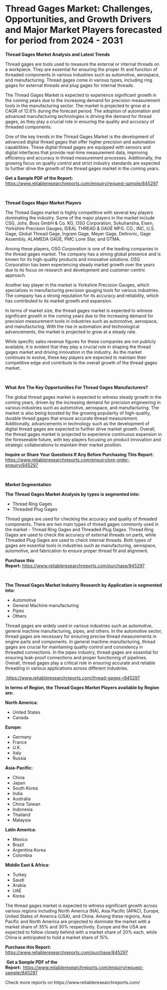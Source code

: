 <p><h1>Thread Gages Market: Challenges, Opportunities, and Growth Drivers and Major Market Players forecasted for period from 2024 - 2031</h1></p><p><strong>Thread Gages Market Analysis and Latest Trends</strong></p>
<p><p>Thread gages are tools used to measure the external or internal threads on a workpiece. They are essential for ensuring the proper fit and function of threaded components in various industries such as automotive, aerospace, and manufacturing. Thread gages come in various types, including ring gages for external threads and plug gages for internal threads.</p><p>The Thread Gages Market is expected to experience significant growth in the coming years due to the increasing demand for precision measurement tools in the manufacturing sector. The market is projected to grow at a CAGR of 12.6% during the forecast period. The adoption of automation and advanced manufacturing technologies is driving the demand for thread gages, as they play a crucial role in ensuring the quality and accuracy of threaded components.</p><p>One of the key trends in the Thread Gages Market is the development of advanced digital thread gages that offer higher precision and automation capabilities. These digital thread gages are equipped with sensors and digital interfaces that provide real-time measurement data, improving efficiency and accuracy in thread measurement processes. Additionally, the growing focus on quality control and strict industry standards are expected to further drive the growth of the thread gages market in the coming years.</p></p>
<p><strong>Get a Sample PDF of the Report:&nbsp;</strong> <a href="https://www.reliableresearchreports.com/enquiry/request-sample/845297">https://www.reliableresearchreports.com/enquiry/request-sample/845297</a></p>
<p>&nbsp;</p>
<p><strong>Thread Gages Major Market Players</strong></p>
<p><p>The Thread Gages market is highly competitive with several key players dominating the industry. Some of the major players in the market include CSG, Johs. Boss GmbH & Co. KG, OSG Corporation, Sokuhansha, Eisen, Yorkshire Precision Gauges, IDEAL THREAD & GAGE MFG. CO., INC, U.S. Gage, Global Thread Gage, Ingram Gage, Meyer Gage, Deltronic, Gage Assembly, ALAMEDA GAGE, PMC Lone Star, and GTMA.</p><p>Among these players, OSG Corporation is one of the leading companies in the thread gages market. The company has a strong global presence and is known for its high-quality products and innovative solutions. OSG Corporation has been experiencing steady market growth over the years due to its focus on research and development and customer-centric approach.</p><p>Another key player in the market is Yorkshire Precision Gauges, which specializes in manufacturing precision gauging tools for various industries. The company has a strong reputation for its accuracy and reliability, which has contributed to its market growth and expansion.</p><p>In terms of market size, the thread gages market is expected to witness significant growth in the coming years due to the increasing demand for precision measurement tools in industries such as automotive, aerospace, and manufacturing. With the rise in automation and technological advancements, the market is projected to grow at a steady rate.</p><p>While specific sales revenue figures for these companies are not publicly available, it is evident that they play a crucial role in shaping the thread gages market and driving innovation in the industry. As the market continues to evolve, these key players are expected to maintain their competitive edge and contribute to the overall growth of the thread gages market.</p></p>
<p>&nbsp;</p>
<p><strong>What Are The Key Opportunities For Thread Gages Manufacturers?</strong></p>
<p><p>The global thread gages market is expected to witness steady growth in the coming years, driven by the increasing demand for precision engineering in various industries such as automotive, aerospace, and manufacturing. The market is also being boosted by the growing popularity of high-quality, durable thread gages that ensure accurate thread measurement. Additionally, advancements in technology such as the development of digital thread gages are expected to further drive market growth. Overall, the thread gages market is projected to experience continuous expansion in the foreseeable future, with key players focusing on product innovation and strategic collaborations to maintain their market position.</p></p>
<p><strong>Inquire or Share Your Questions If Any Before Purchasing This Report:</strong> <a href="https://www.reliableresearchreports.com/enquiry/pre-order-enquiry/845297">https://www.reliableresearchreports.com/enquiry/pre-order-enquiry/845297</a></p>
<p>&nbsp;</p>
<p><strong>Market Segmentation</strong></p>
<p><strong>The Thread Gages Market Analysis by types is segmented into:</strong></p>
<p><ul><li>Thread Ring Gages</li><li>Threaded Plug Gages</li></ul></p>
<p><p>Thread gages are used for checking the accuracy and quality of threaded components. There are two main types of thread gages commonly used in the market - Thread Ring Gages and Threaded Plug Gages. Thread Ring Gages are used to check the accuracy of external threads on parts, while Threaded Plug Gages are used to check internal threads. Both types of gages are essential tools in industries such as manufacturing, aerospace, automotive, and fabrication to ensure proper thread fit and alignment.</p></p>
<p><strong>Purchase this Report:&nbsp;</strong><a href="https://www.reliableresearchreports.com/purchase/845297">https://www.reliableresearchreports.com/purchase/845297</a></p>
<p>&nbsp;</p>
<p><strong>The Thread Gages Market Industry Research by Application is segmented into:</strong></p>
<p><ul><li>Automotive</li><li>General Machine manufacturing</li><li>Pipes</li><li>Others</li></ul></p>
<p><p>Thread gages are widely used in various industries such as automotive, general machine manufacturing, pipes, and others. In the automotive sector, thread gages are necessary for ensuring precise thread measurements in engine parts and components. In general machine manufacturing, thread gages are crucial for maintaining quality control and consistency in threaded connections. In the pipes industry, thread gages are essential for ensuring leak-proof connections and proper functioning of pipelines. Overall, thread gages play a critical role in ensuring accurate and reliable threading in various applications across different industries.</p></p>
<p><a href="https://www.reliableresearchreports.com/thread-gages-r845297">&nbsp;https://www.reliableresearchreports.com/thread-gages-r845297</a></p>
<p><strong>In terms of Region, the Thread Gages Market Players available by Region are:</strong></p>
<p>
    <p> <strong> North America: </strong>
        <ul>
            <li>United States</li>
            <li>Canada</li>
        </ul>
        </p> 
    <p> <strong> Europe: </strong>
        <ul>
            <li>Germany</li>
            <li>France</li>
            <li>U.K.</li>
            <li>Italy</li>
            <li>Russia</li>
        </ul>
        </p> 
    <p> <strong> Asia-Pacific: </strong>
        <ul>
            <li>China</li>
            <li>Japan</li>
            <li>South Korea</li>
            <li>India</li>
            <li>Australia</li>
            <li>China Taiwan</li>
            <li>Indonesia</li>
            <li>Thailand</li>
            <li>Malaysia</li>
        </ul>
        </p> 
    <p> <strong> Latin America: </strong>
        <ul>
            <li>Mexico</li>
            <li>Brazil</li>
            <li>Argentina Korea</li>
            <li>Colombia</li>
        </ul>
        </p> 
    <p> <strong> Middle East & Africa: </strong>
        <ul>
            <li>Turkey</li>
            <li>Saudi</li>
            <li>Arabia</li>
            <li>UAE</li>
            <li>Korea</li>
        </ul>
    </p>
    </p>
<p><p>The thread gages market is expected to witness significant growth across various regions including North America (NA), Asia Pacific (APAC), Europe, United States of America (USA), and China. Among these regions, Asia Pacific and North America are projected to dominate the market with a market share of 35% and 30% respectively. Europe and the USA are expected to follow closely behind with a market share of 20% each, while China is anticipated to hold a market share of 15%.</p></p>
<p><strong>Purchase this Report: </strong><a href="https://www.reliableresearchreports.com/purchase/845297">https://www.reliableresearchreports.com/purchase/845297</a></p>
<p>&nbsp;<strong>Get a Sample PDF of the Report:&nbsp;&nbsp;</strong><a href="https://www.reliableresearchreports.com/enquiry/request-sample/845297">https://www.reliableresearchreports.com/enquiry/request-sample/845297</a></p>
<p><strong></strong></p>
<p>Check more reports on https://www.reliableresearchreports.com/</p>